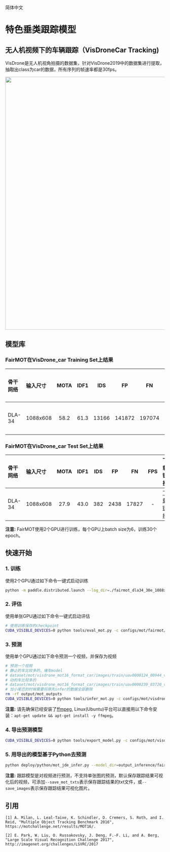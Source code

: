 简体中文
# 特色垂类跟踪模型

## 无人机视频下的车辆跟踪（VisDroneCar Tracking)
VisDrone是无人机视角拍摄的数据集，针对VisDrone2019中的数据集进行提取，抽取出class为car的数据，所有序列的帧速率都是30fps。
<div align="center">
  <img src='../../../docs/images/VisDroneCarTrack.gif' width='800'/>
</div>

## 模型库
### FairMOT在VisDrone_car Training Set上结果
|    骨干网络      |  输入尺寸 |  MOTA  |  IDF1  |   IDS  |   FP   |   FN   |    FPS   |  下载链接  | 配置文件 |
| :--------------| :------- | :----: | :----: | :----: | :----: | :----: |:-------: | :----: | :----: |
| DLA-34         | 1088x608 |  58.2  |  61.3  |  13166   |  141872  |  197074 |    -     | [下载链接]() | [配置文件](fairmot_dla34_30e_1088x608.yml) |

### FairMOT在VisDrone_car Test Set上结果
|    骨干网络      |  输入尺寸 |  MOTA  |  IDF1  |  IDS  |   FP  |   FN   |   FPS   |  下载链接 | 配置文件 |
| :--------------| :------- | :----: | :----: | :---: | :----: | :---: | :------: | :----: |:----: |
| DLA-34         | 1088x608 |  27.9 |  43.0  |   382  |  2438  |  17827  |     -   | [下载链接]() | [配置文件](fairmot_dla34_30e_1088x608.yml) |

**注意:**
 FairMOT使用2个GPU进行训练，每个GPU上batch size为6，训练30个epoch。

## 快速开始

### 1. 训练
使用2个GPU通过如下命令一键式启动训练
```bash
python -m paddle.distributed.launch --log_dir=./fairmot_dla34_30e_1088x608/ --gpus 0,1 tools/train.py -c configs/mot/visdronecar/fairmot_dla34_30e_1088x608.yml
```

### 2. 评估
使用单张GPU通过如下命令一键式启动评估
```bash
# 使用训练保存的checkpoint
CUDA_VISIBLE_DEVICES=0 python tools/eval_mot.py -c configs/mot/fairmot/fairmot_dla34_30e_1088x608.yml -o weights=car_output/fairmot_dla34_30e_1088x608/model_final.pdparams
```

### 3. 预测
使用单个GPU通过如下命令预测一个视频，并保存为视频
```bash
# 预测一个视频
# 静止的车比较多的，堵车model
# dataset/mot/visdrone_mot16_format_car/images/train/uav0000124_00944_v/img1
# 动的车比较多的
# dataset/mot/visdrone_mot16_format_car/images/train/uav0000239_03720_v
# 加小尾巴的时候需要将原先infer的数据全部删除
rm -rf output/mot_outputs 
CUDA_VISIBLE_DEVICES=0 python tools/infer_mot.py -c configs/mot/visdronecar/fairmot_dla34_30e_1088x608.yml -o weights=car_output/fairmot_dla34_30e_1088x608/model_final.pdparams --image_dir=dataset/mot/visdrone_mot16_format_car/images/train/uav0000239_03720_v/img1 --save_videos
```
**注意:**
 请先确保已经安装了[ffmpeg](https://ffmpeg.org/ffmpeg.html), Linux(Ubuntu)平台可以直接用以下命令安装：`apt-get update && apt-get install -y ffmpeg`。

### 4. 导出预测模型
```bash
CUDA_VISIBLE_DEVICES=0 python tools/export_model.py -c configs/mot/visdronecar/fairmot_dla34_30e_1088x608.yml -o weights=car_output/fairmot_dla34_30e_1088x608/{your_model}.pdparams
```

### 5. 用导出的模型基于Python去预测
```bash
python deploy/python/mot_jde_infer.py --model_dir=output_inference/fairmot_dla34_30e_1088x608_headtracking21 --video_file={your video name}.mp4 --device=GPU --save_mot_txts
```
**注意:**
 跟踪模型是对视频进行预测，不支持单张图的预测，默认保存跟踪结果可视化后的视频，可添加`--save_mot_txts`表示保存跟踪结果的txt文件，或`--save_images`表示保存跟踪结果可视化图片。

## 引用
```
[1] A. Milan, L. Leal-Taixe, K. Schindler, D. Cremers, S. Roth, and I. Reid, "Multiple Object Tracking Benchmark 2016", https://motchallenge.net/results/MOT16/.

[2] E. Park, W. Liu, O. Russakovsky, J. Deng, F.-F. Li, and A. Berg, "Large Scale Visual Recognition Challenge 2017", http://imagenet.org/challenges/LSVRC/2017
```
